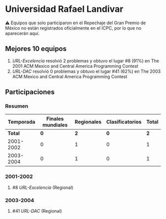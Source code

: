 # Universidad Rafael Landivar

:warning: Equipos que solo participaron en el Repechaje del Gran Premio de México no están registrados oficialmente en el ICPC, por lo que no aparecerán aquí.

## Mejores 10 equipos

1. _URL-Excelencia_ resolvió 2 problemas y obtuvo el lugar #8 (91%) en The 2001 ACM Mexico and Central America Programming Contest
1. _URL-DAC_ resolvió 0 problemas y obtuvo el lugar #41 (62%) en The 2003 ACM Mexico and Central America Programming Contest

## Participaciones

### Resumen

| Temporada | Finales mundiales | Regionales | Clasificatorios | Total |
| --- | --- | --- | --- | --- |
| **Total** | **0** | **2** | **0** | **2** |
| 2001-2002 | 0 | 1 | 0 | 1 |
| 2003-2004 | 0 | 1 | 0 | 1 |

### 2001-2002

1. #8 _URL-Excelencia_ (Regional)

### 2003-2004

1. #41 _URL-DAC_ (Regional)



